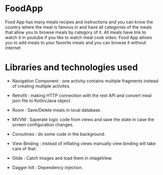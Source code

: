 # FoodApp
Food App has many meals recipes and instructions and you can know the country where the meal is famous in and have all categories of the meals that allow you to browse meals by category of it. All meals have link to watch it in youtube if you like to watch meal cook video. Food App allows you to add meals to your favorite meals and you can browse it without internet
# Libraries and technologies used
* Navigation Component : one activity contains multiple fragments instead of creating multiple activites. <br />
* Retrofit : making HTTP connection with the rest API and convert meal json file to Kotlin/Java object. <br />
* Room : Save/Delete meals in local database. <br />
* MVVM : Saperate logic code from views and save the state in case the screen configuration changes. <br />
* Coroutines : do some code in the background. <br />
* View Binding : instead of inflating views manually view binding will take care of that. <br />

* Glide : Catch images and load them in imageView. <br />

* Dagger hilt : Dependency injection. <br />
